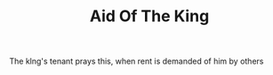 ---
title: Aid Of The King
letter: A
permalink: "/definitions/aid-of-the-king.html"
body: The klng's tenant prays this, when rent is demanded of him by others
published_at: '2018-07-07'
source: Black's Law Dictionary
layout: post
---